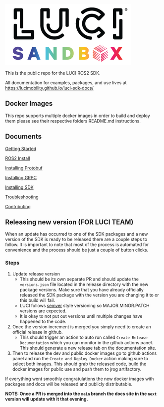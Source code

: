 ![LUCI Sandbox](static/images/sandbox-logo.png)

This is the public repo for the LUCI ROS2 SDK. 

All documentation for examples, packages, and use lives at  https://lucimobility.github.io/luci-sdk-docs/

## Docker Images
This repo supports multiple docker images in order to build and deploy them please see their respective folders README.md instructions.

## Documents

[Getting Started](docs/1_Getting-Started/1_getting-started.md)

[ROS2 Install](docs/2_Installation/1_ros-install.md)


[Installing Protobuf](docs/2_Installation/2_install-protobuf.md)

[Installing GRPC](docs/2_Installation/3_install-grpc.md)

[Installing SDK](docs/2_Installation/4_luci-ros2-sdk-install.md)

[Troubleshooting](docs/troubleshooting.md)


[Contributing](docs/CONTRIBUTING.md)


## Releasing new version (FOR LUCI TEAM) ##
When an update has occurred to one of the SDK packages and a new version of the SDK is ready to be released there are a couple steps to follow. It is important to note that most of the process is automated for convenience and the process should be just a couple of button clicks. 

### Steps ### 
1. Update release version
    - This should be its own separate PR and should update the `versions.json` file located in the release directory with the new package versions. Make sure that you have already officially released the SDK package with the version you are changing it to or this build will fail.
    - LUCI follows [semver](https://semver.org/) style versioning so MAJOR.MINOR.PATCH versions are expected.
    - It is okay to not put out versions until multiple changes have happened to the code. 
2. Once the version increment is merged you simply need to create an official release in github.
    - This should trigger an action to auto run called `Create Release Documentation` which you can monitor in the github actions panel. This should generate a new release tab on the documentation site. 
3. Then to release the dev and public docker images go to github actions panel and run the `Create and Deploy Docker` action making sure to select both images. This should grab the released code, build the docker images for public use and push them to jrog artifactory.  

If everything went smoothly congratulations the new docker images with packages and docs will be released and publicly distributable.


<b>NOTE: Once a PR is merged into the `main` branch the docs site in the `next` version will update with it that evening.</b>